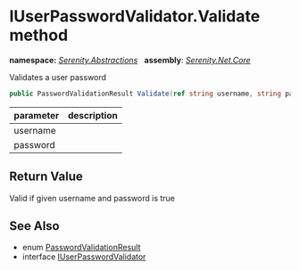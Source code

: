# IUserPasswordValidator.Validate method
**namespace:** *[Serenity.Abstractions](../../README.md#serenity.abstractions-namespace)*   **assembly**: *[Serenity.Net.Core](../../README.md)*

Validates a user password

```csharp
public PasswordValidationResult Validate(ref string username, string password)
```

| parameter | description |
| --- | --- |
| username |  |
| password |  |

## Return Value

Valid if given username and password is true

## See Also

* enum [PasswordValidationResult](../../Serenity.ComponentModel/PasswordValidationResult.md)
* interface [IUserPasswordValidator](../IUserPasswordValidator.md)